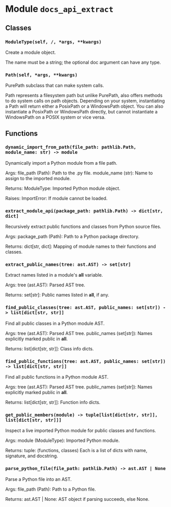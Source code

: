 # Module `docs_api_extract`

## Classes

### `ModuleType(self, /, *args, **kwargs)`

Create a module object.

The name must be a string; the optional doc argument can have any type.

### `Path(self, *args, **kwargs)`

PurePath subclass that can make system calls.

Path represents a filesystem path but unlike PurePath, also offers
methods to do system calls on path objects. Depending on your system,
instantiating a Path will return either a PosixPath or a WindowsPath
object. You can also instantiate a PosixPath or WindowsPath directly,
but cannot instantiate a WindowsPath on a POSIX system or vice versa.

## Functions

### `dynamic_import_from_path(file_path: pathlib.Path, module_name: str) -> module`

Dynamically import a Python module from a file path.

Args:
    file_path (Path): Path to the .py file.
    module_name (str): Name to assign to the imported module.

Returns:
    ModuleType: Imported Python module object.

Raises:
    ImportError: If module cannot be loaded.

### `extract_module_api(package_path: pathlib.Path) -> dict[str, dict]`

Recursively extract public functions and classes from Python source files.

Args:
    package_path (Path): Path to a Python package directory.

Returns:
    dict[str, dict]: Mapping of module names to their functions and classes.

### `extract_public_names(tree: ast.AST) -> set[str]`

Extract names listed in a module's __all__ variable.

Args:
    tree (ast.AST): Parsed AST tree.

Returns:
    set[str]: Public names listed in __all__, if any.

### `find_public_classes(tree: ast.AST, public_names: set[str]) -> list[dict[str, str]]`

Find all public classes in a Python module AST.

Args:
    tree (ast.AST): Parsed AST tree.
    public_names (set[str]): Names explicitly marked public in __all__.

Returns:
    list[dict[str, str]]: Class info dicts.

### `find_public_functions(tree: ast.AST, public_names: set[str]) -> list[dict[str, str]]`

Find all public functions in a Python module AST.

Args:
    tree (ast.AST): Parsed AST tree.
    public_names (set[str]): Names explicitly marked public in __all__.

Returns:
    list[dict[str, str]]: Function info dicts.

### `get_public_members(module) -> tuple[list[dict[str, str]], list[dict[str, str]]]`

Inspect a live imported Python module for public classes and functions.

Args:
    module (ModuleType): Imported Python module.

Returns:
    tuple: (functions, classes)
        Each is a list of dicts with name, signature, and docstring.

### `parse_python_file(file_path: pathlib.Path) -> ast.AST | None`

Parse a Python file into an AST.

Args:
    file_path (Path): Path to a Python file.

Returns:
    ast.AST | None: AST object if parsing succeeds, else None.
